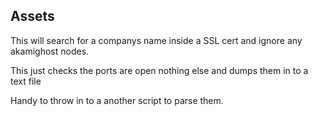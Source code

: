 Assets
-----


This will search for a companys name inside a SSL cert and ignore any akamighost nodes.

This just checks the ports are open nothing else and dumps them in to a text file

Handy to throw in to a another script to parse them.